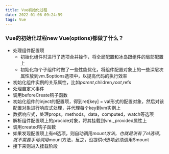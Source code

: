 ```yaml
---
title: Vue初始化过程
date: 2022-01-06 09:24:59
tags: Vue
---
```


### Vue的初始化过程new Vue(options)都做了什么？

- 处理组件配置项
  - 初始化组件时进行了选项合并操作，将全局配置和冰岛跟组件的局部配置上
  - 初始化每个子组件时做了一些性能优化，将组件配置对象上的一些深层次属性放到vm.$options选项中，以提高代码的执行效率
- 初始化组件实例的关系属性，比如$parent,$children,$root,$refs
- 处理自定义事件
- 调用beforeCreate钩子函数
- 初始化组件的inject的配置项，得到ret[key] = val形式的配置对象，然后对该配置对象进行响应式处理，并代理每个key到vm实例上
- 数据响应式，处理props，methods，data，computed，watch等选项
- 解析组件配置项上的procide对象，将其挂载到vm._provided属性上
- 调用created钩子函数
- 如果发现配置项上有el选项，则自动调用$mount方法，也就是说有了el选项，就不需要手动调用$mount方法，反之，没提供el选项必须调用$mount
- 接下来则进入挂载阶段
